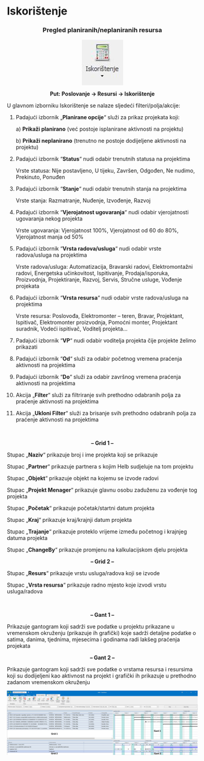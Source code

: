 # Iskorištenje

### <p align=center>**Pregled planiranih/neplaniranih resursa**

<img src="../images/iskoristenje.png"
     alt="Iskorištenje"
     style="display: block;
            margin-left: auto;
            margin-right: auto;" 
/>


**<p align=center>Put: Poslovanje → Resursi → Iskorištenje**

U glavnom izborniku Iskorištenje se nalaze sljedeći filteri/polja/akcije:

1. Padajući izbornik „**Planirane opcije**“ služi za prikaz projekata koji:

    a) **Prikaži planirano** (već postoje isplanirane aktivnosti na projektu)

    b) **Prikaži neplanirano** (trenutno ne postoje dodijeljene aktivnosti na projektu)

2. Padajući izbornik “**Status**“ nudi odabir trenutnih statusa na projektima

    Vrste statusa: Nije postavljeno, U tijeku, Završen, Odgođen, Ne nudimo, Prekinuto, Ponuđen

3.  Padajući izbornik “**Stanje**“ nudi odabir trenutnih stanja na projektima

    Vrste stanja:  Razmatranje, Nuđenje, Izvođenje, Razvoj

4. Padajući izbornik “**Vjerojatnost ugovaranja**“ nudi odabir vjerojatnosti ugovaranja nekog projekta

    Vrste ugovaranja: Vjerojatnost 100%, Vjerojatnost od 60 do 80%, Vjerojatnost manja od 50%

5. Padajući izbornik “**Vrsta radova/usluga**“ nudi odabir vrste radova/usluga na projektima

    Vrste radova/usluga: Automatizacija, Bravarski radovi, Elektromontažni radovi, Energetska učinkovitost, Ispitivanje, Prodaja/isporuka, Proizvodnja, Projektiranje, Razvoj, Servis, Stručne usluge, Vođenje projekata

6. Padajući izbornik “**Vrsta resursa**“ nudi odabir vrste radova/usluga na projektima

    Vrste resursa: Poslovođa, Elektromonter – teren, Bravar, Projektant, Ispitivač, Elektromonter proizvodnja, Pomoćni monter, Projektant suradnik, Vodeći ispitivač, Voditelj projekta…

7. Padajući izbornik “**VP**“ nudi odabir voditelja projekta čije projekte želimo prikazati

8. Padajući izbornik “**Od**“ služi za odabir početnog vremena praćenja aktivnosti na projektima

9. Padajući izbornik “**Do**“ služi za odabir završnog vremena praćenja aktivnosti na projektima

10. Akcija „**Filter**“ služi za filtriranje svih prethodno odabranih polja za praćenje aktivnosti na projektima

11. Akcija „**Ukloni Filter**“ služi za brisanje svih prethodno odabranih polja za praćenje aktivnosti na projektima

<br> 

**<p align=center>– Grid 1 – </p>**

Stupac „**Naziv**“ prikazuje broj i ime projekta koji se prikazuje

Stupac „**Partner**“ prikazuje partnera s kojim Helb sudjeluje na tom projektu

Stupac „**Objekt**“ prikazuje objekt na kojemu se izvode radovi

Stupac „**Projekt Menager**“ prikazuje glavnu osobu zaduženu za vođenje tog projekta

Stupac „**Početak**“ prikazuje početak/startni datum projekta

Stupac „**Kraj**“ prikazuje kraj/krajnji datum projekta

Stupac „**Trajanje**“ prikazuje proteklo vrijeme između početnog i krajnjeg datuma projekta

Stupac „**ChangeBy**“ prikazuje promjenu na kalkulacijskom djelu projekta

 

**<p align=center>– Grid 2 – </p>**

Stupac „**Resurs**“ prikazuje vrstu usluga/radova koji se izvode

Stupac „**Vrsta resursa**“ prikazuje radno mjesto koje izvodi vrstu usluga/radova

 <br>

**<p align=center>– Gant 1 – </p>**

Prikazuje gantogram koji sadrži sve podatke u projektu prikazane u vremenskom okruženju (prikazuje ih grafički) koje sadrži detaljne podatke o satima, danima, tjednima, mjesecima i godinama radi lakšeg praćenja projekata

 
**<p align=center>– Gant 2 – </p>**

Prikazuje gantogram koji sadrži sve podatke o vrstama resursa i resursima koji su dodijeljeni kao aktivnost na projekt i grafički ih prikazuje u prethodno zadanom vremenskom okruženju


<img src="../images/iskoristenje1.png"
     alt="Iskorištenje"
     style="display: block;
            margin-left: auto;
            margin-right: auto;" 
/>


<br></br><br></br>